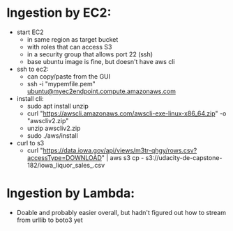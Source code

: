 # Ingestion by EC2:

-	start EC2
	-	in same region as target bucket
	-	with roles that can access S3
	-	in a security group that allows port 22 (ssh)
	-	base ubuntu image is fine, but doesn't have aws cli
-	ssh to ec2:
	- can copy/paste from the GUI
	-	ssh -i "mypemfile.pem" ubuntu@myec2endpoint.compute.amazonaws.com
-	install cli:
	-	sudo apt install unzip
	-	curl "https://awscli.amazonaws.com/awscli-exe-linux-x86_64.zip" -o "awscliv2.zip"
	-	unzip awscliv2.zip
	-	sudo ./aws/install
-	curl to s3
	-	curl "https://data.iowa.gov/api/views/m3tr-qhgy/rows.csv?accessType=DOWNLOAD" | aws s3 cp - s3://udacity-de-capstone-182/iowa_liquor_sales_.csv

# Ingestion by Lambda:

-	Doable and probably easier overall, but hadn't figured out how to stream from urllib to boto3 yet
